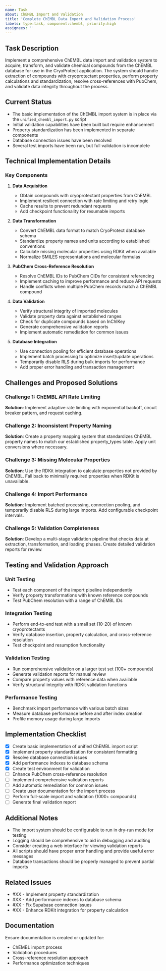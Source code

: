 ```yaml
---
name: Task
about: ChEMBL Import and Validation
title: 'Complete ChEMBL Data Import and Validation Process'
labels: type:task, component:chembl, priority:high
assignees: ''
---
```


## Task Description
Implement a comprehensive ChEMBL data import and validation system to acquire, transform, and validate chemical compounds from the ChEMBL database for use in the CryoProtect application. The system should handle extraction of compounds with cryoprotectant properties, perform property calculations and standardization, resolve cross-references with PubChem, and validate data integrity throughout the process.

## Current Status
- The basic implementation of the ChEMBL import system is in place via the `unified_chembl_import.py` script
- Initial validation capabilities have been built but require enhancement
- Property standardization has been implemented in separate components
- Database connection issues have been resolved
- Several test imports have been run, but full validation is incomplete

## Technical Implementation Details

### Key Components
1. **Data Acquisition**
   - Obtain compounds with cryoprotectant properties from ChEMBL
   - Implement resilient connection with rate limiting and retry logic
   - Cache results to prevent redundant requests
   - Add checkpoint functionality for resumable imports

2. **Data Transformation**
   - Convert ChEMBL data format to match CryoProtect database schema
   - Standardize property names and units according to established conventions
   - Calculate missing molecular properties using RDKit when available
   - Normalize SMILES representations and molecular formulas

3. **PubChem Cross-Reference Resolution**
   - Resolve ChEMBL IDs to PubChem CIDs for consistent referencing
   - Implement caching to improve performance and reduce API requests
   - Handle conflicts when multiple PubChem records match a ChEMBL compound

4. **Data Validation**
   - Verify structural integrity of imported molecules
   - Validate property data against established ranges
   - Check for duplicate compounds based on InChIKey
   - Generate comprehensive validation reports
   - Implement automatic remediation for common issues

5. **Database Integration**
   - Use connection pooling for efficient database operations
   - Implement batch processing to optimize insert/update operations
   - Temporarily disable RLS during bulk imports for performance
   - Add proper error handling and transaction management

## Challenges and Proposed Solutions

### Challenge 1: ChEMBL API Rate Limiting
**Solution**: Implement adaptive rate limiting with exponential backoff, circuit breaker pattern, and request caching.

### Challenge 2: Inconsistent Property Naming
**Solution**: Create a property mapping system that standardizes ChEMBL property names to match our established property_types table. Apply unit conversions where necessary.

### Challenge 3: Missing Molecular Properties
**Solution**: Use the RDKit integration to calculate properties not provided by ChEMBL. Fall back to minimally required properties when RDKit is unavailable.

### Challenge 4: Import Performance
**Solution**: Implement batched processing, connection pooling, and temporarily disable RLS during large imports. Add configurable checkpoint intervals.

### Challenge 5: Validation Completeness
**Solution**: Develop a multi-stage validation pipeline that checks data at extraction, transformation, and loading phases. Create detailed validation reports for review.

## Testing and Validation Approach

### Unit Testing
- Test each component of the import pipeline independently
- Verify property transformations with known reference compounds
- Test PubChem resolution with a range of ChEMBL IDs

### Integration Testing
- Perform end-to-end test with a small set (10-20) of known cryoprotectants
- Verify database insertion, property calculation, and cross-reference resolution
- Test checkpoint and resumption functionality

### Validation Testing
- Run comprehensive validation on a larger test set (100+ compounds)
- Generate validation reports for manual review
- Compare property values with reference data when available
- Verify structural integrity with RDKit validation functions

### Performance Testing
- Benchmark import performance with various batch sizes
- Measure database performance before and after index creation
- Profile memory usage during large imports

## Implementation Checklist
- [x] Create basic implementation of unified ChEMBL import script
- [x] Implement property standardization for consistent formatting
- [x] Resolve database connection issues
- [x] Add performance indexes to database schema
- [x] Create test environment for validation
- [ ] Enhance PubChem cross-reference resolution
- [ ] Implement comprehensive validation reports
- [ ] Add automatic remediation for common issues
- [ ] Create user documentation for the import process
- [ ] Perform full-scale import and validation (1000+ compounds)
- [ ] Generate final validation report

## Additional Notes
- The import system should be configurable to run in dry-run mode for testing
- Logging should be comprehensive to aid in debugging and auditing
- Consider creating a web interface for viewing validation reports
- All scripts should have proper error handling and provide useful error messages
- Database transactions should be properly managed to prevent partial imports

## Related Issues
- #XX - Implement property standardization
- #XX - Add performance indexes to database schema
- #XX - Fix Supabase connection issues
- #XX - Enhance RDKit integration for property calculation

## Documentation
Ensure documentation is created or updated for:
- ChEMBL import process
- Validation procedures
- Cross-reference resolution approach
- Performance optimization techniques